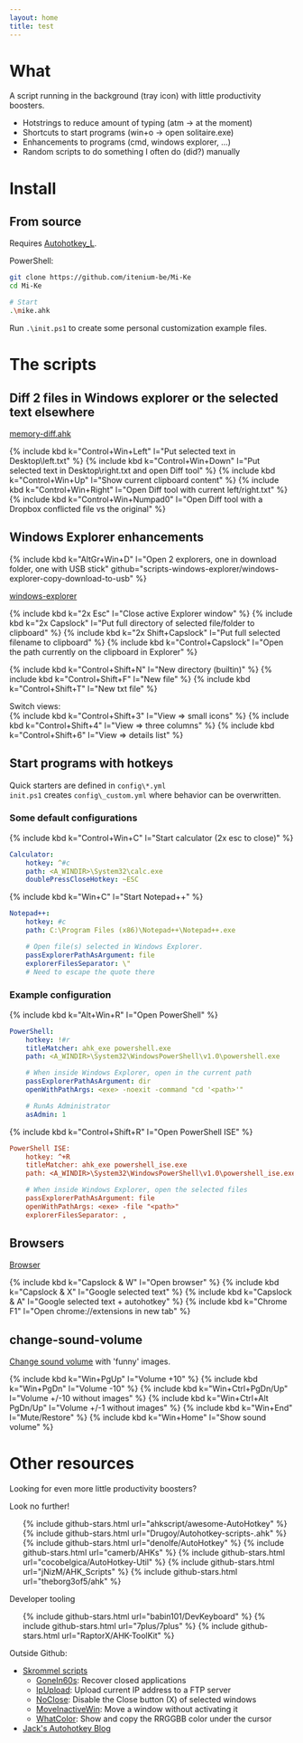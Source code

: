 ```yaml
---
layout: home
title: test
---
```


# What

A script running in the background (tray icon) with little productivity boosters.

- Hotstrings to reduce amount of typing (atm -> at the moment)
- Shortcuts to start programs (win+o -> open solitaire.exe)
- Enhancements to programs (cmd, windows explorer, ...)
- Random scripts to do something I often do (did?) manually

# Install

## From source

Requires [Autohotkey_L](https://autohotkey.com/download).

PowerShell:
```bash
git clone https://github.com/itenium-be/Mi-Ke
cd Mi-Ke

# Start
.\mike.ahk
```

Run `.\init.ps1` to create some personal customization example files.


# The scripts


## Diff 2 files in Windows explorer or the selected text elsewhere

[memory-diff.ahk](https://github.com/itenium-be/Mi-Ke/blob/master/scripts-other/memory-diff.ahk)

{% include kbd k="Control+Win+Left" l="Put selected text in Desktop\left.txt" %}
{% include kbd k="Control+Win+Down" l="Put selected text in Desktop\right.txt and open Diff tool" %}
{% include kbd k="Control+Win+Up" l="Show current clipboard content" %}
{% include kbd k="Control+Win+Right" l="Open Diff tool with current left/right.txt" %}
{% include kbd k="Control+Win+Numpad0" l="Open Diff tool with a Dropbox conflicted file vs the original" %}


## Windows Explorer enhancements

{% include kbd k="AltGr+Win+D" l="Open 2 explorers, one in download folder, one with USB stick" github="scripts-windows-explorer/windows-explorer-copy-download-to-usb" %}

[windows-explorer](https://github.com/itenium-be/Mi-Ke/blob/master/scripts-windows-explorer)

{% include kbd k="2x Esc" l="Close active Explorer window" %}
{% include kbd k="2x Capslock" l="Put full directory of selected file/folder to clipboard" %}
{% include kbd k="2x Shift+Capslock" l="Put full selected filename to clipboard" %}
{% include kbd k="Control+Capslock" l="Open the path currently on the clipboard in Explorer" %}

{% include kbd k="Control+Shift+N" l="New directory (builtin)" %}
{% include kbd k="Control+Shift+F" l="New file" %}
{% include kbd k="Control+Shift+T" l="New txt file" %}

Switch views:  
{% include kbd k="Control+Shift+3" l="View => small icons" %}
{% include kbd k="Control+Shift+4" l="View => three columns" %}
{% include kbd k="Control+Shift+6" l="View => details list" %}


## Start programs with hotkeys

Quick starters are defined in `config\*.yml`  
`init.ps1` creates `config\_custom.yml` where behavior can be overwritten.

### Some default configurations

{% include kbd k="Control+Win+C" l="Start calculator (2x esc to close)" %}
```yml
Calculator:
	hotkey: ^#c
	path: <A_WINDIR>\System32\calc.exe
	doublePressCloseHotkey: ~ESC
```


{% include kbd k="Win+C" l="Start Notepad++" %}

```yml
Notepad++:
	hotkey: #c
	path: C:\Program Files (x86)\Notepad++\Notepad++.exe

	# Open file(s) selected in Windows Explorer.
	passExplorerPathAsArgument: file
	explorerFilesSeparator: \"
	# Need to escape the quote there
```

### Example configuration

{% include kbd k="Alt+Win+R" l="Open PowerShell" %}
```yml
PowerShell:
	hotkey: !#r
	titleMatcher: ahk_exe powershell.exe
	path: <A_WINDIR>\System32\WindowsPowerShell\v1.0\powershell.exe

	# When inside Windows Explorer, open in the current path
	passExplorerPathAsArgument: dir
	openWithPathArgs: <exe> -noexit -command "cd '<path>'"

	# RunAs Administrator
	asAdmin: 1
```

{% include kbd k="Control+Shift+R" l="Open PowerShell ISE" %}

```ini
PowerShell ISE:
	hotkey: ^+R
	titleMatcher: ahk_exe powershell_ise.exe
	path: <A_WINDIR>\System32\WindowsPowerShell\v1.0\powershell_ise.exe

	# When inside Windows Explorer, open the selected files
	passExplorerPathAsArgument: file
	openWithPathArgs: <exe> -file "<path>"
	explorerFilesSeparator: ,
```


## Browsers

[Browser](https://github.com/itenium-be/Mi-Ke/blob/master/scripts-other/browser.ahk)

{% include kbd k="Capslock & W" l="Open browser" %}
{% include kbd k="Capslock & X" l="Google selected text" %}
{% include kbd k="Capslock & A" l="Google selected text + autohotkey" %}
{% include kbd k="Chrome F1" l="Open chrome://extensions in new tab" %}

## change-sound-volume

[Change sound volume](https://github.com/itenium-be/Mi-Ke/blob/master/scripts-other/change-sound-volume.ahk) with 'funny' images.  

{% include kbd k="Win+PgUp" l="Volume +10" %}
{% include kbd k="Win+PgDn" l="Volume -10" %}
{% include kbd k="Win+Ctrl+PgDn/Up" l="Volume +/-10 without images" %}
{% include kbd k="Win+Ctrl+Alt PgDn/Up" l="Volume +/-1 without images" %}
{% include kbd k="Win+End" l="Mute/Restore" %}
{% include kbd k="Win+Home" l="Show sound volume" %}


# Other resources

Looking for even more little productivity boosters?

Look no further!

<ul>
{% include github-stars.html url="ahkscript/awesome-AutoHotkey" %}
{% include github-stars.html url="Drugoy/Autohotkey-scripts-.ahk" %}
{% include github-stars.html url="denolfe/AutoHotkey" %}
{% include github-stars.html url="camerb/AHKs" %}
{% include github-stars.html url="cocobelgica/AutoHotkey-Util" %}
{% include github-stars.html url="jNizM/AHK_Scripts" %}
{% include github-stars.html url="theborg3of5/ahk" %}
</ul>

Developer tooling

<ul>
{% include github-stars.html url="babin101/DevKeyboard" %}
{% include github-stars.html url="7plus/7plus" %}
{% include github-stars.html url="RaptorX/AHK-ToolKit" %}
</ul>


Outside Github:

- [Skrommel scripts](http://www.donationcoder.com/Software/Skrommel/index.html)
	- [GoneIn60s](http://www.donationcoder.com/Software/Skrommel/index.html#GoneIn60s): Recover closed applications
	- [IpUpload](http://www.donationcoder.com/Software/Skrommel/index.html#IpUpload): Upload current IP address to a FTP server
	- [NoClose](http://www.donationcoder.com/Software/Skrommel/index.html#NoClose): Disable the Close button (X) of selected windows
	- [MoveInactiveWin](http://www.donationcoder.com/Software/Skrommel/index.html#MoveInactiveWin): Move a window without activating it
	- [WhatColor](http://www.donationcoder.com/Software/Skrommel/index.html#WhatColor): Show and copy the RRGGBB color under the cursor
- [Jack's Autohotkey Blog](http://www.computoredge.com/AutoHotkey/Free_AutoHotkey_Scripts_and_Apps_for_Learning_and_Generating_Ideas.html)
